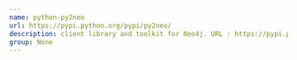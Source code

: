```yaml
---
name: python-py2neo
url: https://pypi.python.org/pypi/py2neo/
description: client library and toolkit for Neo4j. URL : https://pypi.python.org/pypi/py2neo/ Groups : None
group: None
---
```

